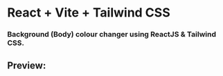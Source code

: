 # React + Vite + Tailwind CSS
### Background (Body) colour changer using ReactJS & Tailwind CSS.
## Preview:
